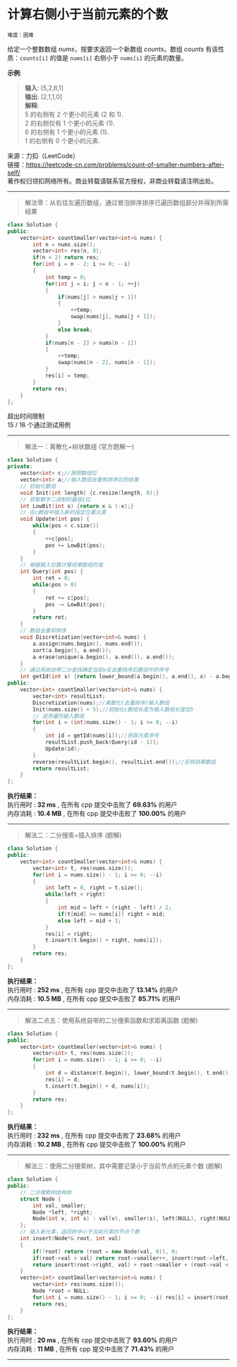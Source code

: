 # 计算右侧小于当前元素的个数 #  
`难度：困难` 

给定一个整数数组 *nums*，按要求返回一个新数组 *counts*。数组 *counts* 有该性质：`counts[i]` 的值是 `nums[i]` 右侧小于 `nums[i]` 的元素的数量。  

**示例**:  
>**输入**: [5,2,6,1]  
>**输出**: [2,1,1,0]  
>**解释**:   
>5 的右侧有 2 个更小的元素 (2 和 1).  
>2 的右侧仅有 1 个更小的元素 (1).  
>6 的右侧有 1 个更小的元素 (1).  
>1 的右侧有 0 个更小的元素.  

来源：力扣（LeetCode）  
链接：https://leetcode-cn.com/problems/count-of-smaller-numbers-after-self/  
著作权归领扣网络所有。商业转载请联系官方授权，非商业转载请注明出处。  

---  
>解法零：从右往左遍历数组，通过冒泡排序排序已遍历数组部分并得到所需结果  

```C++  
class Solution {
public:
    vector<int> countSmaller(vector<int>& nums) {
        int n = nums.size();
        vector<int> res(n, 0);
        if(n < 2) return res;
        for(int i = n - 2; i >= 0; --i)
        {
            int temp = 0;
            for(int j = i; j < n - 1; ++j)
            {
                if(nums[j] > nums[j + 1])
                {
                    ++temp;
                    swap(nums[j], nums[j + 1]);
                }
                else break;
            }
            if(nums[n - 2] > nums[n - 1])
            {
                ++temp;
                swap(nums[n - 2], nums[n - 1]);
            }
            res[i] = temp;
        }
        return res;
    }
};
```  
超出时间限制  
15 / 16 个通过测试用例  

---  
>解法一：离散化+树状数组 (官方题解一)  

```C++  
class Solution {
private:
    vector<int> c;//按照数组位
    vector<int> a;//输入数组去重和排序后的结果
    // 初始化数组
    void Init(int length) {c.resize(length, 0);}
    // 获取数字二进制的最低1位
    int LowBit(int x) {return x & (-x);}
    // 在c数组中插入新的指定位置元素
    void Update(int pos) {
        while(pos < c.size())
        {
            ++c[pos];
            pos += LowBit(pos);
        }
    }
    // 根据插入位置计算结果数组的值
    int Query(int pos) {
        int ret = 0;
        while(pos > 0)
        {
            ret += c[pos];
            pos -= LowBit(pos);
        }
        return ret;
    }
    // 数组去重和排序
    void Discretization(vector<int>& nums) {
        a.assign(nums.begin(), nums.end());
        sort(a.begin(), a.end());
        a.erase(unique(a.begin(), a.end()), a.end());
    }
    // 通过系统自带二分查找确定当前x在去重排序后数组中的序号
    int getId(int x) {return lower_bound(a.begin(), a.end(), x) - a.begin() + 1;}
public:
    vector<int> countSmaller(vector<int>& nums) {
        vector<int> resultList;
        Discretization(nums);//离散化(去重排序)输入数组
        Init(nums.size() + 5);//初始化c数组长度为输入数组长度加5
        // 逆序遍历输入数组
        for(int i = (int)nums.size() - 1; i >= 0; --i)
        {
            int id = getId(nums[i]);//获取元素序号
            resultList.push_back(Query(id - 1));
            Update(id);
        }
        reverse(resultList.begin(), resultList.end());//反转结果数组
        return resultList;
    }
};
```  

**执行结果：**  
执行用时 : **32 ms** , 在所有 cpp 提交中击败了 **69.63%** 的用户  
内存消耗 : **10.4 MB** , 在所有 cpp 提交中击败了 **100.00%** 的用户  

---  
>解法二：二分搜索+插入排序 (题解)  

```C++  
class Solution {
public:
    vector<int> countSmaller(vector<int>& nums) {
        vector<int> t, res(nums.size());
        for(int i = nums.size() - 1; i >= 0; --i)
        {
            int left = 0, right = t.size();
            while(left < right)
            {
                int mid = left + (right - left) / 2;
                if(t[mid] >= nums[i]) right = mid;
                else left = mid + 1;
            }
            res[i] = right;
            t.insert(t.begin() + right, nums[i]);
        }
        return res;
    }
};
```  

**执行结果：**  
执行用时 : **252 ms** , 在所有 cpp 提交中击败了 **13.14%** 的用户  
内存消耗 : **10.5 MB** , 在所有 cpp 提交中击败了 **85.71%** 的用户  

---  
>解法二点五：使用系统自带的二分搜索函数和求距离函数 (题解)  

```C++  
class Solution {
public:
    vector<int> countSmaller(vector<int>& nums) {
        vector<int> t, res(nums.size());
        for(int i = nums.size() - 1; i >= 0; --i)
        {
            int d = distance(t.begin(), lower_bound(t.begin(), t.end(), nums[i]));
            res[i] = d;
            t.insert(t.begin() + d, nums[i]);
        }
        return res;
    }
};
```  

**执行结果：**  
执行用时 : **232 ms** , 在所有 cpp 提交中击败了 **23.68%** 的用户  
内存消耗 : **10.2 MB** , 在所有 cpp 提交中击败了 **100.00%** 的用户  

---  
>解法三：使用二分搜索树，其中需要记录小于当前节点的元素个数 (题解)  

```C++  
class Solution {
public:
    // 二分搜索树结构体
    struct Node {
        int val, smaller;
        Node *left, *right;
        Node(int v, int s) : val(v), smaller(s), left(NULL), right(NULL) {}
    };
    // 插入新元素，返回树中小于当前元素的节点个数
    int insert(Node*& root, int val)
    {
        if(!root) return (root = new Node(val, 0)), 0;
        if(root->val > val) return root->smaller++, insert(root->left, val);
        return insert(root->right, val) + root->smaller + (root->val < val ? 1 : 0);
    }
    vector<int> countSmaller(vector<int>& nums) {
        vector<int> res(nums.size());
        Node *root = NULL;
        for(int i = nums.size() - 1; i >= 0; --i) res[i] = insert(root, nums[i]);
        return res;
    }
};
```  

**执行结果：**  
执行用时 : **20 ms** , 在所有 cpp 提交中击败了 **93.60%** 的用户  
内存消耗 : **11 MB** , 在所有 cpp 提交中击败了 **71.43%** 的用户  

---  